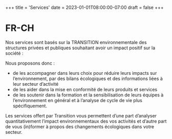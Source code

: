 +++
title = 'Services'
date = 2023-01-01T08:00:00-07:00
draft = false
+++

# FR-CH

Nos services sont basés sur la TRANSITION environnementale des structures privées et publiques souhaitant avoir un impact positif sur la société :

Nous proposons donc :

- de les accompagner dans leurs choix pour réduire leurs impacts sur l’environnement, par des bilans écologiques et des informations liées à leur secteur d’activité
- de les aider dans la mise en conformité de leurs produits et services
- de les soutenir dans la formation et la sensibilisation de leurs équipes à l’environnement en général et à l’analyse de cycle de vie plus spécifiquement.

Les services offert par Transition vous permettent d’une part d’analyser quantitativement l’impact environnementaux des vos activités et d’autre part de vous (in)former à propos des changements écologiques dans votre secteur.